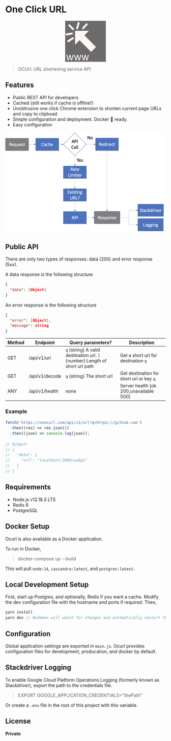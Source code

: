 <h1><b>O</b>ne <b>C</b>lick <b>U</b>RL</h1>
<p align="center">
  <img align="center" src="public/img/icon128.png">
</P>

> OCUrl: URL shortening service API

## Features

- Public REST API for developers
- Cached (still works if cache is offline!)
- Unobtrusive one click Chrome extension to shorten current page URLs and copy to clipboad
- Simple configuration and deployment. Docker 🐋 ready.
- Easy configuration

<p align="center">
  <img align="center" src="images/flow.png">
</P>

## Public API

There are only two types of responses: data (200) and error response (5xx).

A data response is the following structure

```json
{
  "data": [Object]
}
```

An error response is the following structure

```json
{
  "error": [Object],
  "message": string
}
```

| Method | Endpoint       | Query parameters?                                                           | Description                               |
| ------ | -------------- | --------------------------------------------------------------------------- | ----------------------------------------- |
| GET    | /api/v1/url    | `q` {string} A valid destination url. `l` {number} Length of short url path | Get a short url for destination `q`       |
| GET    | /api/v1/decode | `q` {string} The short url                                                  | Get destination for short url or key `q`. |
| ANY    | /api/v1/health | none                                                                        | Server health [ok 200,unavailable 500]    |

### Example

```javascript
fetch('https://onecurl.com/api/v1/url?q=https://github.com')
  .then((res) => res.json())
  .then((json) => console.log(json));

// Output:
// {
//   "data": {
//     "url": "localhost:3000/ou6p1"
//   }
// }
```

## Requirements

- Node.js v12.18.3 LTS
- Redis 6
- PostgreSQL

## Docker Setup

Ocurl is also available as a Docker application.

To run in Docker,

> docker-compose up --build

This will pull `node:14`, `cassandra:latest`, and `postgres:latest`.

## Local Development Setup

First, start up Postgres, and optionally, Redis if you want a cache. Modify the dev configuration file with the hostname and ports if required. Then,

```javascript
yarn install
yarn dev // Nodemon will watch for changes and automatically restart the server
```

## Configuration

Global application settings are exported in `main.js`. Ocurl provides configuration files for development, producation, and docker by default.

## Stackdriver Logging

To enable Google Cloud Platform Operations Logging (formerly known as Stackdriver), export the path to the credentials file.

> EXPORT GOOGLE_APPLICATION_CREDENTIALS="thePath"

Or create a `.env` file in the root of this project with this variable.

## License

**Private**
